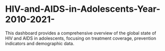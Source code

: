 # HIV-and-AIDS-in-Adolescents-Year-2010-2021-
This dashboard provides a comprehensive overview of the global state of HIV and AIDS in adolescents, focusing on treatment coverage, prevention indicators and demographic data.
